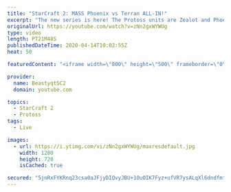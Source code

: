 ```yaml
---
title: "StarCraft 2: MASS Phoenix vs Terran ALL-IN!"
excerpt: "The new series is here! The Protoss units are Zealot and Phoenix - take us to Grandmaster baby!  #ZealotPhoenix #Beastyqt #StarCraft2 #SC2  Feel free to let me know if you have any suggestions for future videos. I hope you guys enjoy this one!  Check out my stream on Twitch if you enjoy my YouTube content."
originalUrl: https://youtube.com/watch?v=zNn2gxWYWUg
type: video
length: PT21M48S
publishedDateTime: 2020-04-14T10:02:55Z
heat: 50

featuredContent: "<iframe width=\"800\" height=\"500\" frameborder=\"0\" src=\"https://www.youtube.com/embed/zNn2gxWYWUg\" allow=\"accelerometer; autoplay; encrypted-media; gyroscope; picture-in-picture\" allowfullscreen></iframe>"

provider:
  name: BeastyqtSC2
  domain: youtube.com

topics:
  - StarCraft 2
  - Protoss
tags:
  - Live

images:
  - url: https://i.ytimg.com/vi/zNn2gxWYWUg/maxresdefault.jpg
    width: 1280
    height: 720
    isCached: true

secured: "5jnRxFYKRnq23csa0aJFjyDIQvyJBU+1OuOIK7Fyz+ufVR7ysALqXl6dndfmtsVKT1gNpfUWr54HhsxttAff67fhuDZp2B2ugYivgeMDHjFCaUlGSKvEWvTZpRjf9eVK0DahQ7N7lx3Zwj5WYiIZ2WnruEnGf0pTbAs3HHkk1ImPedFTVqLPbdvK1uG7TrKn0cHTm9dBeN136UtSZl0yUnGT/nEPK0A2DnLV+CtBqaWaU9a+emqYn4ZXQnCYzOMbDQQsu8QeB2bPs4L5eEonTNzVxLbgWpURu+N5javsZAL008WRciqba+/u0y2XhHGzcClF4DGtz7qrpQn61yZRnt89E96iL73KnPzpicZe4rCuuIVC3lzOxNQaKmvc04B/5mo4R3Dh4I37rB+wR/b7BVLu1m71RISb/6NvMoo2et4=;0SIzkg92kOKpMUKyxm82lg=="
---
```


